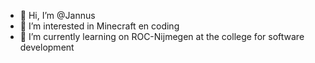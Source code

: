 - 👋 Hi, I’m @Jannus
- 👀 I’m interested in Minecraft en coding
- 🌱 I’m currently learning on ROC-Nijmegen at the college for software development 
<!-- - 💞️ I’m looking to collaborate on - -->
<!-- - 📫 How to reach me - -->

<!---
Jannus-MC/Jannus-MC is a ✨ special ✨ repository because its `README.md` (this file) appears on your GitHub profile.
You can click the Preview link to take a look at your changes.
--->
